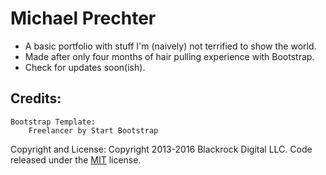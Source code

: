 # Michael Prechter
- A basic portfolio with stuff I'm (naively) not terrified to show the world.
- Made after only four months of hair pulling experience with Bootstrap.
- Check for updates soon(ish).

## Credits:

	Bootstrap Template:
		Freelancer by Start Bootstrap

  Copyright and License:
    Copyright 2013-2016 Blackrock Digital LLC. Code released under the [MIT](https://github.com/BlackrockDigital/startbootstrap-freelancer/blob/gh-pages/LICENSE) license.
